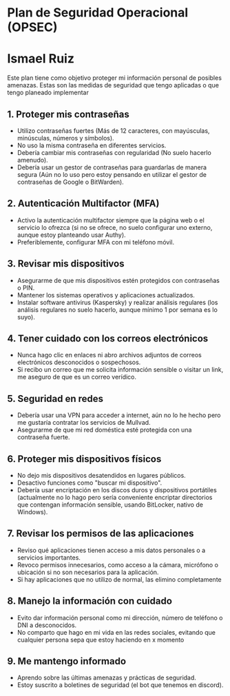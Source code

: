 # Plan de Seguridad Operacional (OPSEC)
# Ismael Ruiz

Este plan tiene como objetivo proteger mi información personal de posibles amenazas. Estas son las medidas de seguridad que tengo aplicadas o que tengo planeado implementar

## 1. Proteger mis contraseñas
   - Utilizo contraseñas fuertes (Más de 12 caracteres, con mayúsculas, minúsculas, números y símbolos).
   - No uso la misma contraseña en diferentes servicios.
   - Debería cambiar mis contraseñas con regularidad (No suelo hacerlo amenudo).
   - Debería usar un gestor de contraseñas para guardarlas de manera segura (Aún no lo uso pero estoy pensando en utilizar el gestor de contraseñas de Google o BitWarden).

## 2. Autenticación Multifactor (MFA)
   - Activo la autenticación multifactor siempre que la página web o el servicio lo ofrezca (si no se ofrece, no suelo configurar uno externo, aunque estoy planteando usar Authy).
   - Preferiblemente, configurar MFA con mi teléfono móvil.

## 3. Revisar mis dispositivos
   - Asegurarme de que mis dispositivos estén protegidos con contraseñas o PIN.
   - Mantener los sistemas operativos y aplicaciones actualizados.
   - Instalar software antivirus (Kaspersky) y realizar análisis regulares (los análisis regulares no suelo hacerlo, aunque mínimo 1 por semana es lo suyo).

## 4. Tener cuidado con los correos electrónicos
   - Nunca hago clic en enlaces ni abro archivos adjuntos de correos electrónicos desconocidos o sospechosos.
   - Si recibo un correo que me solicita información sensible o visitar un link, me aseguro de que es un correo verídico.

## 5. Seguridad en redes
   - Debería usar una VPN para acceder a internet, aún no lo he hecho pero me gustaría contratar los servicios de Mullvad.
   - Asegurarme de que mi red doméstica esté protegida con una contraseña fuerte.

## 6. Proteger mis dispositivos físicos
   - No dejo mis dispositivos desatendidos en lugares públicos.
   - Desactivo funciones como "buscar mi dispositivo".
   - Debería usar encriptación en los discos duros y dispositivos portátiles (actualmente no lo hago pero sería conveniente encriptar directorios que contengan información sensible, usando BitLocker, nativo de Windows).

## 7. Revisar los permisos de las aplicaciones
   - Reviso qué aplicaciones tienen acceso a mis datos personales o a servicios importantes.
   - Revoco permisos innecesarios, como acceso a la cámara, micrófono o ubicación si no son necesarios para la aplicación.
   - Si hay aplicaciones que no utilizo de normal, las elimino completamente

## 8. Manejo la información con cuidado

   - Evito dar información personal como mi dirección, número de teléfono o DNI a desconocidos.
   - No comparto que hago en mi vida en las redes sociales, evitando que cualquier persona sepa que estoy haciendo en x momento

## 9. Me mantengo informado
   - Aprendo sobre las últimas amenazas y prácticas de seguridad.
   - Estoy suscrito a boletines de seguridad (el bot que tenemos en discord).